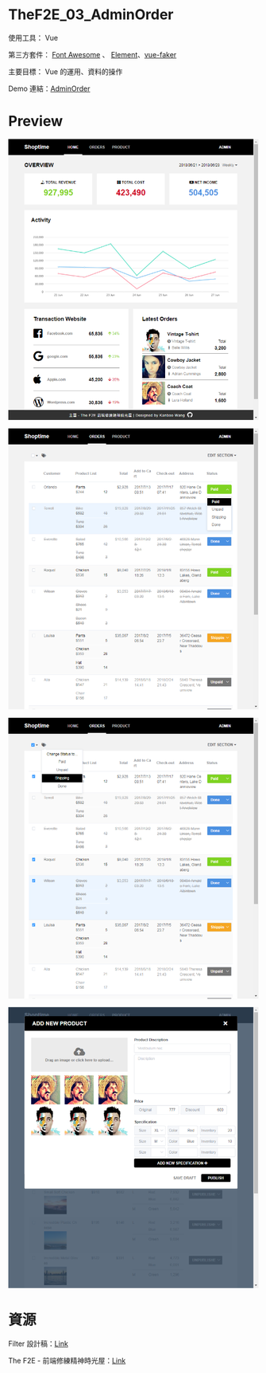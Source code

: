 # TheF2E_03_AdminOrder

使用工具： Vue

第三方套件： [Font Awesome](https://fontawesome.com/) 、 [Element](http://element.eleme.io/#/zh-CN)、[vue-faker](https://github.com/BrockReece/vue-faker)

主要目標： Vue 的運用、資料的操作

Demo 連結：[AdminOrder](https://kanboo.github.io/TheF2E_03_AdminOrder/dist/index.html#/)

# Preview

![Image](https://raw.githubusercontent.com/kanboo/TheF2E_03_AdminOrder/master/SideProjectImage/AdminOrder_01.png)

![Image](https://raw.githubusercontent.com/kanboo/TheF2E_03_AdminOrder/master/SideProjectImage/AdminOrder_02.png)

![Image](https://raw.githubusercontent.com/kanboo/TheF2E_03_AdminOrder/master/SideProjectImage/AdminOrder_03.png)

![Image](https://raw.githubusercontent.com/kanboo/TheF2E_03_AdminOrder/master/SideProjectImage/AdminOrder_04.png)

# 資源

Filter 設計稿：[Link](https://hexschool.github.io/THE_F2E_Design/week3-admin%20order/)

The F2E - 前端修練精神時光屋：[Link](https://www.facebook.com/groups/173311386703334/)
